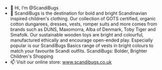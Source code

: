 - 👋 Hi, I’m @ScandiBugs
- 👀 ScandiBugs is the destination for bold and bright Scandinavian inspired children's clothing. Our collection of GOTS certified, organic cotton dungarees, dresses, vests, romper suits and more comes from brands such as DUNS, Maxomorra, Alba of Denmark, Toby Tiger and Smafolk. Our sustainable wooden toys are bright and colourful, manufactured ethically and encourage open-ended play. Especially popular is our ScandiBugs Basics range of vests in bright colours to match your favourite Scandi outfits. ScandiBugs: Bolder, Brighter Children's Shopping
- 📫 Visit our online store: www.scandibugs.co.uk

<!---
ScandiBugs/ScandiBugs is a ✨ special ✨ repository because its `README.md` (this file) appears on your GitHub profile.
You can click the Preview link to take a look at your changes.
--->
